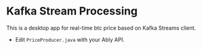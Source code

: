 # Kafka Stream Processing
 This is a desktop app for real-time btc price based on Kafka Streams client.
- Edit `PriceProducer.java` with your Ably API.

